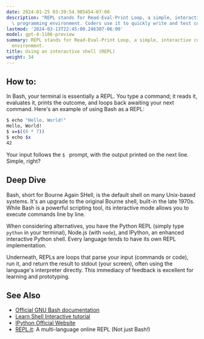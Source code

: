 ```yaml
---
date: 2024-01-25 03:39:54.985454-07:00
description: "REPL stands for Read-Eval-Print Loop, a simple, interactive computer\
  \ programming environment. Coders use it to quickly write and test code, experiment\u2026"
lastmod: '2024-03-13T22:45:00.246307-06:00'
model: gpt-4-1106-preview
summary: REPL stands for Read-Eval-Print Loop, a simple, interactive computer programming
  environment.
title: Using an interactive shell (REPL)
weight: 34
---
```


## How to:
In Bash, your terminal is essentially a REPL. You type a command; it reads it, evaluates it, prints the outcome, and loops back awaiting your next command. Here's an example of using Bash as a REPL:

```Bash
$ echo "Hello, World!"
Hello, World!
$ x=$((6 * 7))
$ echo $x
42
```

Your input follows the `$ ` prompt, with the output printed on the next line. Simple, right?

## Deep Dive
Bash, short for Bourne Again SHell, is the default shell on many Unix-based systems. It's an upgrade to the original Bourne shell, built-in the late 1970s. While Bash is a powerful scripting tool, its interactive mode allows you to execute commands line by line.

When considering alternatives, you have the Python REPL (simply type `python` in your terminal), Node.js (with `node`), and IPython, an enhanced interactive Python shell. Every language tends to have its own REPL implementation.

Underneath, REPLs are loops that parse your input (commands or code), run it, and return the result to stdout (your screen), often using the language's interpreter directly. This immediacy of feedback is excellent for learning and prototyping.

## See Also
- [Official GNU Bash documentation](https://gnu.org/software/bash/manual/bash.html)
- [Learn Shell Interactive tutorial](https://www.learnshell.org/)
- [IPython Official Website](https://ipython.org/)
- [REPL.it](https://replit.com/): A multi-language online REPL (Not just Bash!)
